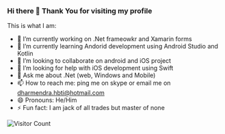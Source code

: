 ### Hi there 👋 Thank You for visiting my profile

<!--**dharamhbtik/dharamhbtik** is a ✨ _special_ ✨ repository because its `README.md` (this file) appears on your GitHub profile.-->

This is what I am:

- 🔭 I’m currently working on .Net frameowkr and Xamarin forms
- 🌱 I’m currently learning  Andorid development using Android Studio and Kotlin
- 👯 I’m looking to collaborate on android and iOS project
- 🤔 I’m looking for help with iOS development using Swift
- 💬 Ask me about .Net (web, Windows and Mobile)
- 📫 How to reach me: ping me on skype or email me on dharmendra.hbti@hotmail.com
- 😄 Pronouns: He/Him
- ⚡ Fun fact: I am jack of all trades but master of none

![Visitor Count](https://profile-counter.glitch.me/dharamhbtik/count.svg)
